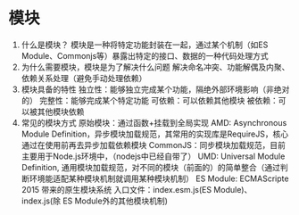 # 模块
1. 什么是模块？
  模块是一种将特定功能封装在一起，通过某个机制（如ES Module、Commonjs等）暴露出特定的接口、数据的一种代码处理方式
2. 为什么需要模块，模块是为了解决什么问题
  解决命名冲突、功能解偶及内聚、依赖关系处理（避免手动处理依赖）
3. 模块具备的特性
  独立性：能够独立完成某个功能，隔绝外部环境影响（非绝对的）
  完整性：能够完成某个特定功能
  可依赖：可以依赖其他模块
  被依赖：可以被其他模块依赖
4. 常见的模块方式
  原始模块：通过函数+挂载到全局实现
  AMD: Asynchronous Module Definition，异步模块加载规范，其常用的实现库是RequireJS，核心通过在使用前再去异步加载依赖模块
  CommonJS：同步模块加载规范，目前主要用于Node.js环境中，（nodejs中已经自带了）
  UMD: Universal Module Definition, 通用模块加载规范，对不同的模块（前面的）的简单整合（通过判断环境能适配某种模块机制就调用某种模块机制）
  ES Module: ECMAScripte 2015 带来的原生模块系统
  入口文件：index.esm.js(ES Module)、index.js(除 ES Module外的其他模块机制)
